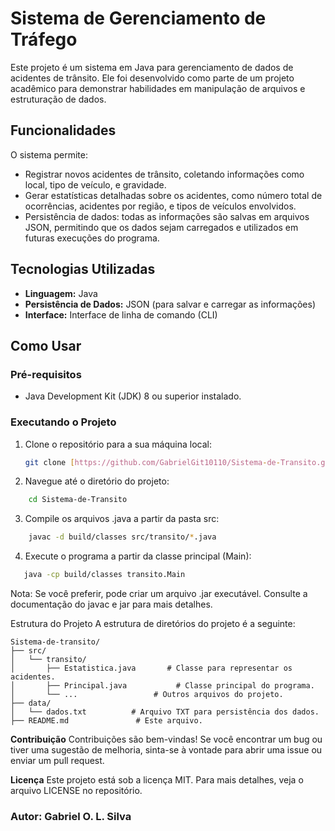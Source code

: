 # Sistema de Gerenciamento de Tráfego

Este projeto é um sistema em Java para gerenciamento de dados de acidentes de trânsito. Ele foi desenvolvido como parte de um projeto acadêmico para demonstrar habilidades em manipulação de arquivos e estruturação de dados.

## Funcionalidades

O sistema permite:
* Registrar novos acidentes de trânsito, coletando informações como local, tipo de veículo, e gravidade.
* Gerar estatísticas detalhadas sobre os acidentes, como número total de ocorrências, acidentes por região, e tipos de veículos envolvidos.
* Persistência de dados: todas as informações são salvas em arquivos JSON, permitindo que os dados sejam carregados e utilizados em futuras execuções do programa.

## Tecnologias Utilizadas
* **Linguagem:** Java
* **Persistência de Dados:** JSON (para salvar e carregar as informações)
* **Interface:** Interface de linha de comando (CLI)

## Como Usar

### Pré-requisitos
* Java Development Kit (JDK) 8 ou superior instalado.

### Executando o Projeto
1. Clone o repositório para a sua máquina local:
   ```bash
   git clone [https://github.com/GabrielGit10110/Sistema-de-Transito.git](https://github.com/GabrielGit10110/Sistema-de-Transito.git)
2. Navegue até o diretório do projeto:

```bash
    cd Sistema-de-Transito
``` 
3. Compile os arquivos .java a partir da pasta src:

```bash
    javac -d build/classes src/transito/*.java
```

4. Execute o programa a partir da classe principal (Main):

```bash
   java -cp build/classes transito.Main
```

Nota: Se você preferir, pode criar um arquivo .jar executável. Consulte a documentação do javac e jar para mais detalhes.

Estrutura do Projeto
A estrutura de diretórios do projeto é a seguinte:

```
Sistema-de-transito/
├── src/
│   └── transito/
│       ├── Estatistica.java       # Classe para representar os acidentes.
│       ├── Principal.java           # Classe principal do programa.
│       └── ...                 # Outros arquivos do projeto.
├── data/
│   └── dados.txt          # Arquivo TXT para persistência dos dados.
├── README.md               # Este arquivo.
```

**Contribuição**
Contribuições são bem-vindas! Se você encontrar um bug ou tiver uma sugestão de melhoria, sinta-se à vontade para abrir uma issue ou enviar um pull request.

**Licença**
Este projeto está sob a licença MIT. Para mais detalhes, veja o arquivo LICENSE no repositório.

### Autor: Gabriel O. L. Silva
